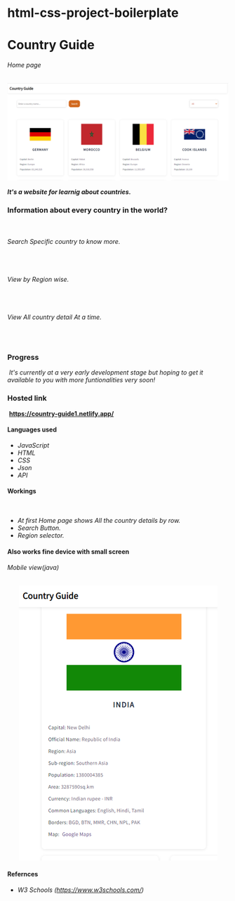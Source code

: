 # html-css-project-boilerplate

# **Country Guide**

###### Home page
<p align="center">
  <img src="./images/home.png">
</p>

**_It's a website for learnig about countries._**

### **Information about every country in the world?**
​
###### _Search Specific country to know more._
​
###### _View by Region wise._
​
###### _View All country detail At a time._
​
### **Progress**
​
_It's currently at a very early development stage but hoping to get it available to you with more funtionalities very soon!_

### **Hosted link**
​
**https://country-guide1.netlify.app/**
​
#### Languages used
- _JavaScript_
- _HTML_
- _CSS_
- _Json_
- _API_
#### Workings
​
- _At first Home page shows All the country details by row._
- _Search Button._
- _Region selector._
#### Also works fine device with small screen


###### Mobile view(java)
<p align="center">
  <img src="./images/search.png">
</p>

#### Refernces
- _W3 Schools (https://www.w3schools.com/)_
